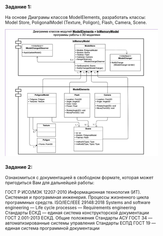 ### Задание 1:
На основе Диаграмы классов ModelElements, разработать классы: Model Store, PoligonalModel (Texture, Poligon), Flash, Camera, Scene.

![hwarh1.JPG](hw1.JPG)


### Задание 2:
Ознакомиться с документацией в свободном формате, которая может пригодиться Вам для дальнейшей работы:

ГОСТ Р ИСО/МЭК 12207-2010 Информационная технология (ИТ). Системная и программная инженерия. Процессы жизненного цикла программных средств. 
ISO/IEC/IEEE 29148:2018 Systems and software engineering — Life cycle processes — Requirements engineering Стандарты ЕСКД — единая система конструкторской документации 
ГОСТ 2.001-2013 ЕСКД. Общие положения Стандарты АСУ ГОСТ 34 — автоматизированные системы управления Стандарты ЕСПД ГОСТ 19 — единая система программной документации
